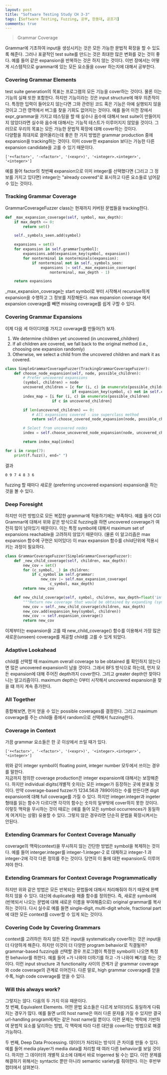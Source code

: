 ```yaml
---
layout: post
title: "Software Testing Study CH 3-3"
tags: [Software Testing, Fuzzing, 공부, 한동대, 공프기]
comments: true
---
```


> Grammar Coverage  

Grammar에 기초하여 input을 생성시키는 것은 모든 가능한 문법적 확장을 할 수 있도록 해준다. 그러나 포괄적인 test suite를 만드는 것은 최대한 많은 변화를 갖는 것이 좋다. 예를 들어 같은 expansion을 반복하는 것은 하지 않는 것이다. 이번 장에서는 어떻게 시스템적으로 grammar에 있는 모든 요소들을 cover 하는지에 대해서 공부한다.  

### Covering Grammar Elements  
test suite generation의 목표는 프로그램의 모든 기능을 cover하는 것이다. 물론 이는 기능의 실패 또한 포함한다. 하지만 기능이라는 것은 input structure에 매우 의존적이다. 특정한 입력이 들어오지 않는다면 그와 관련된 코드 혹은 기능은 아예 실행되지 않을 것이고 그런 영역에서 버그를 찾을 기회도 없어지는 것이다. 예를 들어 이전 장에서 expr_grammar을 가지고 테스팅을 할 때 실수나 음수에 대해서 test suite이 만들어지지 않았더라면 실수와 음수에 대해서는 기능적 테스트가 이루어지지 않았을 것이다. 그러므로 우리의 목표는 모든 가능한 문법적 확장에 대해 cover하는 것이다.  
다양함을 최대치로 끌어올리는데 좋은 한 가지 방법은 grammar production 중에 expansion을 tracking하는 것이다. 이미 cover한 expansion 보다는 가능한 다른 expansion candidate을 고를 수 있기 때문이다.

~~~
['+<factor>', '-<factor>', '(<expr>)', '<integer>.<integer>', '<integer>']
~~~
예를 들어 factor의 첫번째 expansion으로 이미 integer를 선택했다면 (그리고 그 정보를 가지고 있다면) integer는 "already covered"로 표시하고 다른 요소들로 넘어갈 수 있는 것이다.

### Tracking Grammar Coverage  
GrammarCoverageFuzzer class는 현재까지 커버된 문법들을 tracking한다.  
~~~python
def _max_expansion_coverage(self, symbol, max_depth):
    if max_depth <= 0:
        return set()

    self._symbols_seen.add(symbol)

    expansions = set()
    for expansion in self.grammar[symbol]:
        expansions.add(expansion_key(symbol, expansion))
        for nonterminal in nonterminals(expansion):
            if nonterminal not in self._symbols_seen:
                expansions |= self._max_expansion_coverage(
                    nonterminal, max_depth - 1)

    return expansions
~~~
_max_expansion_coverage는 start symbol로 부터 시작해서 recursive하게 expansion을 수행하고 그 정보를 저장해둔다. max expansion coverage 에서 expansion coverage를 빼면 missing coverage를 쉽게 구할 수 있다.  

### Covering Grammar Expansions  
이제 다음 세 아이디어를 가지고 coverage를 만들어(?) 보자.  
1. We determine children yet uncovered (in uncovered_children)  
2. If all children are covered, we fall back to the original method (i.e., choosing one expansion randomly)  
3. Otherwise, we select a child from the uncovered children and mark it as covered.  

~~~python
class SimpleGrammarCoverageFuzzer(TrackingGrammarCoverageFuzzer):
    def choose_node_expansion(self, node, possible_children):
        # Prefer uncovered expansions
        (symbol, children) = node
        uncovered_children = [c for (i, c) in enumerate(possible_children)
                              if expansion_key(symbol, c) not in self.covered_expansions]
        index_map = [i for (i, c) in enumerate(possible_children)
                     if c in uncovered_children]

        if len(uncovered_children) == 0:
            # All expansions covered - use superclass method
            return self.choose_covered_node_expansion(node, possible_children)

        # Select from uncovered nodes
        index = self.choose_uncovered_node_expansion(node, uncovered_children)

        return index_map[index]
~~~

~~~python
for i in range(7):
    print(f.fuzz(), end=" ")
~~~
결과
~~~
0 9 7 4 8 3 6 
~~~
fuzzing 할 때마다 새로운 (preferring uncovered expansion) expansion을 하는 것을 볼 수 있다.  

### Deep Foresight  
하지만 이런 방법으로 모든 복잡한 grammar에 적용하기에는 부족하다. 예를 들어 CGI Grammar에 대해서 위와 같은 방식으로 fuzzing을 하면 uncovered coverage가 여전히 많이 남아있기 때문이다. 이는 특정 symbol에 대해서 maximum set of expansions reachable을 고려하지 않았기 때문이다. (물론 이 알고리즘은 max expansion 함수에 구현은 되어있다) 이 max expansion 함수를 child단위에 적용시키는 과정이 필요하다.  
~~~python
class GrammarCoverageFuzzer(SimpleGrammarCoverageFuzzer):
    def _new_child_coverage(self, children, max_depth):
        new_cov = set()
        for (c_symbol, _) in children:
            if c_symbol in self.grammar:
                new_cov |= self.max_expansion_coverage(
                    c_symbol, max_depth)
        return new_cov

    def new_child_coverage(self, symbol, children, max_depth=float('inf')):
        """Return new coverage that would be obtained by expanding (symbol, children)"""
        new_cov = self._new_child_coverage(children, max_depth)
        new_cov.add(expansion_key(symbol, children))
        new_cov -= self.expansion_coverage()
        return new_cov
~~~

이제부터는 expansion을 고를 때 new_child_coverage() 함수를 이용해서 가장 많은 새로운(unseen) coverage를 제공할 child를 고를 수 있게 되었다.  

### Adaptive Lookahead  
child를 선택할 때 maximum overall coverage to be obtained 를 확인하지 않는다면 많은 uncovered expansion이 남을 것이다. 그래서 BFS 방식으로 하는데, 먼저 모든 expansion에 대해 주어진 depth까지 cover한다. 그리고 greater depth만 찾아다니는 알고리즘이다. maximum depth는 0부터 시작해서 uncovered expansion을 찾을 떄 까지 계속 증가한다.  

### All Together  
종합해보면, 먼저 얻을 수 있는 possible coverages를 결정한다. 그리고 maximum coverage를 주는 child들 중에서 random으로 선택해서 fuzzing한다.  

### Coverage in Context  
가끔 grammar 요소들은 한 곳 이상에서 쓰일 때가 있다.  
~~~
['+<factor>', '-<factor>', '(<expr>)', '<integer>.<integer>', '<integer>']
~~~
위와 같이 integer symbol이 floating point, integer number 모두에서 쓰이는 경우를 말한다.  
지금까지 정의한 coverage production은 integer expansion에 대해서는 보장해준다. 하지만 individual digits(개별적 숫자)는 모든 integer가 등장하는 곳에 분포될 것이다. 만약 coverage-based fuzzer가 1234.56과 7890이라는 수를 만든다면 digit expansion에 대해 full coverage를 가질 수 있다. 하지만 integer.integer과 ingeter 형태를 읽는 함수가 다르다면 각각의 함수는 숫자의 일부밖에 cover하지 못한 것이다. 이렇듯 맥락을 무시하는 것이 때로는 (예를 들어 모든 symbol occurrences가 동일하게 여겨지는 상황) 유용할 수 있다. 그렇지 않은 경우라면 단순히 문법을 확장시켜서는 안된다.  

### Extending Grammars for Context Coverage Manually  
coverage의 맥락(context)을 무시하지 않는 간단한 방법은 symbol을 복제하는 것이다. 예를 들어 interger.integer를 integer-1.integer-2 로 대체하고 integer-1 과 integer-2에 각각 다른 정의를 주는 것이다. 당연히 이 둘에 대한 expansion도 이루어져야 한다.  

### Extending Grammars for Context Coverage Programmatically  
하지만 위와 같은 방법은 모든 반복되는 문법들에 대해서 처리해줘야 하기 때문에 완벽하지 않을 수 있다. 대신에 duplicate을 해줄 함수를 정의한다. 즉, 새로운 symbol에 (반복되서 나오는 문법에 대해 새로운 이름을 부여해줌으로) original grammar를 복사하는 것이다. 다시 실수로 예를 들면 single-digit, multi-digit whole, fractional part에 대한 모든 context를 cover할 수 있게 되는 것이다.  

### Covering Code by Covering Grammars  
context를 고려하든 하지 않든 모든 input을 systematically cover하는 것은 input을 더 다양하게 해준다. 하지만 이것이 더 다양한 program behavior로 직결될까? grammar-based fuzzing을 선택할 경우 프로그램이 특정한 symbol이 나오면 특정한 behavior를 취한다. 예를 들어 +가 나와야 더하기를 하고 -가 나와야 빼기를 하는 것이다. 이런 input structure 과 functionality 사이의 관계가 곧 grammar coverage 와 code coverage의 관계로 이어진다. 다른 말로, high grammar coverage를 얻을 수록, high code coverage를 얻을 수 있다.  

### Will this always work?  
그렇지는 않다. 다음의 두 가지 이유 때문이다.  
첫 번째, Equivalent Elements. 어떤 문법 요소들은 다르게 보이더라도 동일하게 다뤄지는 경우가 많다. 예를 들면 url의 host name은 여러 다른 문자를 가질 수 있지만 결국 url-handling program에게는 같은 host name일 뿐이다. 이런 문제는 맥락에 기반하여 문법적 요소를 달리하는 방법, 각 맥락에 따라 다른 대안을 cover하는 방법으로 해결 가능하다.  

두 번째, Deep Data Processing. 데이터가 처리되는 방식이 큰 차이를 만들 수 있다. 예를 들어 media player가 media data를 처리할 때 여러 다른 behavior를 보일 것이다. 하지만 그 데이터의 개별적 요소에 대해서 바로 trigerred 될 수는 없다. 이런 문제를 해결하기 위해서는 syntactic 뿐만 아니라 semantic variety를 줘야한다. 이는 후반부 챕터에서 살펴본다.  